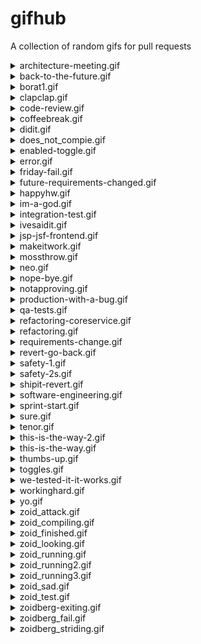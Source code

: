 # gifhub

A collection of random gifs for pull requests

<details>
   <summary>architecture-meeting.gif</summary>
   <p>
       <img src="https://github.com/pmoravek-hw/gifhub/raw/master/architecture-meeting.gif" alt="x">
   </p>
</details>
<details>
   <summary>back-to-the-future.gif</summary>
   <p>
       <img src="https://github.com/pmoravek-hw/gifhub/raw/master/back-to-the-future.gif" alt="x">
   </p>
</details>
<details>
   <summary>borat1.gif</summary>
   <p>
       <img src="https://github.com/pmoravek-hw/gifhub/raw/master/borat1.gif" alt="x">
   </p>
</details>
<details>
   <summary>clapclap.gif</summary>
   <p>
       <img src="https://github.com/pmoravek-hw/gifhub/raw/master/clapclap.gif" alt="x">
   </p>
</details>
<details>
   <summary>code-review.gif</summary>
   <p>
       <img src="https://github.com/pmoravek-hw/gifhub/raw/master/code-review.gif" alt="x">
   </p>
</details>
<details>
   <summary>coffeebreak.gif</summary>
   <p>
       <img src="https://github.com/pmoravek-hw/gifhub/raw/master/coffeebreak.gif" alt="x">
   </p>
</details>
<details>
   <summary>didit.gif</summary>
   <p>
       <img src="https://github.com/pmoravek-hw/gifhub/raw/master/didit.gif" alt="x">
   </p>
</details>
<details>
   <summary>does_not_compie.gif</summary>
   <p>
       <img src="https://github.com/pmoravek-hw/gifhub/raw/master/does_not_compie.gif" alt="x">
   </p>
</details>
<details>
   <summary>enabled-toggle.gif</summary>
   <p>
       <img src="https://github.com/pmoravek-hw/gifhub/raw/master/enabled-toggle.gif" alt="x">
   </p>
</details>
<details>
   <summary>error.gif</summary>
   <p>
       <img src="https://github.com/pmoravek-hw/gifhub/raw/master/error.gif" alt="x">
   </p>
</details>
<details>
   <summary>friday-fail.gif</summary>
   <p>
       <img src="https://github.com/pmoravek-hw/gifhub/raw/master/friday-fail.gif" alt="x">
   </p>
</details>
<details>
   <summary>future-requirements-changed.gif</summary>
   <p>
       <img src="https://github.com/pmoravek-hw/gifhub/raw/master/future-requirements-changed.gif" alt="x">
   </p>
</details>
<details>
   <summary>happyhw.gif</summary>
   <p>
       <img src="https://github.com/pmoravek-hw/gifhub/raw/master/happyhw.gif" alt="x">
   </p>
</details>
<details>
   <summary>im-a-god.gif</summary>
   <p>
       <img src="https://github.com/pmoravek-hw/gifhub/raw/master/im-a-god.gif" alt="x">
   </p>
</details>
<details>
   <summary>integration-test.gif</summary>
   <p>
       <img src="https://github.com/pmoravek-hw/gifhub/raw/master/integration-test.gif" alt="x">
   </p>
</details>
<details>
   <summary>ivesaidit.gif</summary>
   <p>
       <img src="https://github.com/pmoravek-hw/gifhub/raw/master/ivesaidit.gif" alt="x">
   </p>
</details>
<details>
   <summary>jsp-jsf-frontend.gif</summary>
   <p>
       <img src="https://github.com/pmoravek-hw/gifhub/raw/master/jsp-jsf-frontend.gif" alt="x">
   </p>
</details>
<details>
   <summary>makeitwork.gif</summary>
   <p>
       <img src="https://github.com/pmoravek-hw/gifhub/raw/master/makeitwork.gif" alt="x">
   </p>
</details>
<details>
   <summary>mossthrow.gif</summary>
   <p>
       <img src="https://github.com/pmoravek-hw/gifhub/raw/master/mossthrow.gif" alt="x">
   </p>
</details>
<details>
   <summary>neo.gif</summary>
   <p>
       <img src="https://github.com/pmoravek-hw/gifhub/raw/master/neo.gif" alt="x">
   </p>
</details>
<details>
   <summary>nope-bye.gif</summary>
   <p>
       <img src="https://github.com/pmoravek-hw/gifhub/raw/master/nope-bye.gif" alt="x">
   </p>
</details>
<details>
   <summary>notapproving.gif</summary>
   <p>
       <img src="https://github.com/pmoravek-hw/gifhub/raw/master/notapproving.gif" alt="x">
   </p>
</details>
<details>
   <summary>production-with-a-bug.gif</summary>
   <p>
       <img src="https://github.com/pmoravek-hw/gifhub/raw/master/production-with-a-bug.gif" alt="x">
   </p>
</details>
<details>
   <summary>qa-tests.gif</summary>
   <p>
       <img src="https://github.com/pmoravek-hw/gifhub/raw/master/qa-tests.gif" alt="x">
   </p>
</details>
<details>
   <summary>refactoring-coreservice.gif</summary>
   <p>
       <img src="https://github.com/pmoravek-hw/gifhub/raw/master/refactoring-coreservice.gif" alt="x">
   </p>
</details>
<details>
   <summary>refactoring.gif</summary>
   <p>
       <img src="https://github.com/pmoravek-hw/gifhub/raw/master/refactoring.gif" alt="x">
   </p>
</details>
<details>
   <summary>requirements-change.gif</summary>
   <p>
       <img src="https://github.com/pmoravek-hw/gifhub/raw/master/requirements-change.gif" alt="x">
   </p>
</details>
<details>
   <summary>revert-go-back.gif</summary>
   <p>
       <img src="https://github.com/pmoravek-hw/gifhub/raw/master/revert-go-back.gif" alt="x">
   </p>
</details>
<details>
   <summary>safety-1.gif</summary>
   <p>
       <img src="https://github.com/pmoravek-hw/gifhub/raw/master/safety-1.gif" alt="x">
   </p>
</details>
<details>
   <summary>safety-2s.gif</summary>
   <p>
       <img src="https://github.com/pmoravek-hw/gifhub/raw/master/safety-2s.gif" alt="x">
   </p>
</details>
<details>
   <summary>shipit-revert.gif</summary>
   <p>
       <img src="https://github.com/pmoravek-hw/gifhub/raw/master/shipit-revert.gif" alt="x">
   </p>
</details>
<details>
   <summary>software-engineering.gif</summary>
   <p>
       <img src="https://github.com/pmoravek-hw/gifhub/raw/master/software-engineering.gif" alt="x">
   </p>
</details>
<details>
   <summary>sprint-start.gif</summary>
   <p>
       <img src="https://github.com/pmoravek-hw/gifhub/raw/master/sprint-start.gif" alt="x">
   </p>
</details>
<details>
   <summary>sure.gif</summary>
   <p>
       <img src="https://github.com/pmoravek-hw/gifhub/raw/master/sure.gif" alt="x">
   </p>
</details>
<details>
   <summary>tenor.gif</summary>
   <p>
       <img src="https://github.com/pmoravek-hw/gifhub/raw/master/tenor.gif" alt="x">
   </p>
</details>
<details>
   <summary>this-is-the-way-2.gif</summary>
   <p>
       <img src="https://github.com/pmoravek-hw/gifhub/raw/master/this-is-the-way-2.gif" alt="x">
   </p>
</details>
<details>
   <summary>this-is-the-way.gif</summary>
   <p>
       <img src="https://github.com/pmoravek-hw/gifhub/raw/master/this-is-the-way.gif" alt="x">
   </p>
</details>
<details>
   <summary>thumbs-up.gif</summary>
   <p>
       <img src="https://github.com/pmoravek-hw/gifhub/raw/master/thumbs-up.gif" alt="x">
   </p>
</details>
<details>
   <summary>toggles.gif</summary>
   <p>
       <img src="https://github.com/pmoravek-hw/gifhub/raw/master/toggles.gif" alt="x">
   </p>
</details>
<details>
   <summary>we-tested-it-it-works.gif</summary>
   <p>
       <img src="https://github.com/pmoravek-hw/gifhub/raw/master/we-tested-it-it-works.gif" alt="x">
   </p>
</details>
<details>
   <summary>workinghard.gif</summary>
   <p>
       <img src="https://github.com/pmoravek-hw/gifhub/raw/master/workinghard.gif" alt="x">
   </p>
</details>
<details>
   <summary>yo.gif</summary>
   <p>
       <img src="https://github.com/pmoravek-hw/gifhub/raw/master/yo.gif" alt="x">
   </p>
</details>
<details>
   <summary>zoid_attack.gif</summary>
   <p>
       <img src="https://github.com/pmoravek-hw/gifhub/raw/master/zoid_attack.gif" alt="x">
   </p>
</details>
<details>
   <summary>zoid_compiling.gif</summary>
   <p>
       <img src="https://github.com/pmoravek-hw/gifhub/raw/master/zoid_compiling.gif" alt="x">
   </p>
</details>
<details>
   <summary>zoid_finished.gif</summary>
   <p>
       <img src="https://github.com/pmoravek-hw/gifhub/raw/master/zoid_finished.gif" alt="x">
   </p>
</details>
<details>
   <summary>zoid_looking.gif</summary>
   <p>
       <img src="https://github.com/pmoravek-hw/gifhub/raw/master/zoid_looking.gif" alt="x">
   </p>
</details>
<details>
   <summary>zoid_running.gif</summary>
   <p>
       <img src="https://github.com/pmoravek-hw/gifhub/raw/master/zoid_running.gif" alt="x">
   </p>
</details>
<details>
   <summary>zoid_running2.gif</summary>
   <p>
       <img src="https://github.com/pmoravek-hw/gifhub/raw/master/zoid_running2.gif" alt="x">
   </p>
</details>
<details>
   <summary>zoid_running3.gif</summary>
   <p>
       <img src="https://github.com/pmoravek-hw/gifhub/raw/master/zoid_running3.gif" alt="x">
   </p>
</details>
<details>
   <summary>zoid_sad.gif</summary>
   <p>
       <img src="https://github.com/pmoravek-hw/gifhub/raw/master/zoid_sad.gif" alt="x">
   </p>
</details>
<details>
   <summary>zoid_test.gif</summary>
   <p>
       <img src="https://github.com/pmoravek-hw/gifhub/raw/master/zoid_test.gif" alt="x">
   </p>
</details>
<details>
   <summary>zoidberg-exiting.gif</summary>
   <p>
       <img src="https://github.com/pmoravek-hw/gifhub/raw/master/zoidberg-exiting.gif" alt="x">
   </p>
</details>
<details>
   <summary>zoidberg_fail.gif</summary>
   <p>
       <img src="https://github.com/pmoravek-hw/gifhub/raw/master/zoidberg_fail.gif" alt="x">
   </p>
</details>
<details>
   <summary>zoidberg_striding.gif</summary>
   <p>
       <img src="https://github.com/pmoravek-hw/gifhub/raw/master/zoidberg_striding.gif" alt="x">
   </p>
</details>
